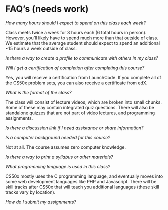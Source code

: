 
# FAQ’s (needs work)
*How many hours should I expect to spend on this class each week?*

Class meets twice a week for 3 hours each (6 total hours in person). 
However, you’ll likely have to spend much more than that outside of class. 
We estimate that the average student should expect to spend an additional ~15 hours a week outside of class.

*Is there a way to create a profile to communicate with others in my class?*

*Will I get a certification of completion after completing this course?* 

Yes, you will receive a certification from LaunchCode. 
If you complete all of the CS50x problem sets, you can also receive a certificate from edX. 

*What is the format of the class?* 

The class will consist of lecture videos, which are broken into small chunks. 
Some of these may contain integrated quiz questions. 
There will also be standalone quizzes that are not part of video lectures, and programming assignments.

*Is there a discussion link if I need assistance or share information?*

*Is a computer background needed for this course?* 

Not at all. The course assumes zero computer knowledge. 

*Is there a way to print a syllabus or other materials?*

*What programming language is used in this class?*

CS50x mostly uses the C programming language, 
and eventually moves into some web development languages like PHP and Javascript. 
There will be skill tracks after CS50x that will teach you additional languages 
(these skill tracks vary by location). 

*How do I submit my assignments?*

